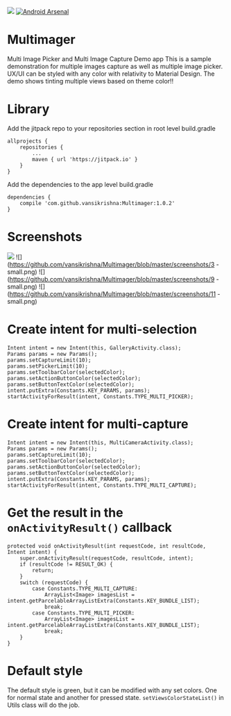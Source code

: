 [![](https://jitpack.io/v/vansikrishna/Multimager.svg)](https://jitpack.io/#vansikrishna/Multimager) [![Android Arsenal](https://img.shields.io/badge/Android%20Arsenal-Multimager-orange.svg?style=flat-square)](https://android-arsenal.com/details/1/5241)

# Multimager
Multi Image Picker and Multi Image Capture Demo app
This is a sample demonstration for multiple images capture as well as multiple image picker. UX/UI can be styled with any color with relativity to Material Design. The demo shows tinting multiple views based on theme color!!

# Library
Add the jitpack repo to your repositories section in root level build.gradle

    allprojects {
        repositories {
            ...
            maven { url 'https://jitpack.io' }
        }
    }

Add the dependencies to the app level build.gradle

    dependencies {
        compile 'com.github.vansikrishna:Multimager:1.0.2'
    }

# Screenshots
![](https://github.com/vansikrishna/Multimager/blob/master/screenshots/demo.gif)
![](https://github.com/vansikrishna/Multimager/blob/master/screenshots/3 - small.png)
![](https://github.com/vansikrishna/Multimager/blob/master/screenshots/9 - small.png)
![](https://github.com/vansikrishna/Multimager/blob/master/screenshots/11 - small.png)

# Create intent for multi-selection
	Intent intent = new Intent(this, GalleryActivity.class);
	Params params = new Params();
	params.setCaptureLimit(10);
	params.setPickerLimit(10);
	params.setToolbarColor(selectedColor);
	params.setActionButtonColor(selectedColor);
	params.setButtonTextColor(selectedColor);
	intent.putExtra(Constants.KEY_PARAMS, params);
	startActivityForResult(intent, Constants.TYPE_MULTI_PICKER);
	
# Create intent for multi-capture
	Intent intent = new Intent(this, MultiCameraActivity.class);
	Params params = new Params();
	params.setCaptureLimit(10);
	params.setToolbarColor(selectedColor);
	params.setActionButtonColor(selectedColor);
	params.setButtonTextColor(selectedColor);
	intent.putExtra(Constants.KEY_PARAMS, params);
	startActivityForResult(intent, Constants.TYPE_MULTI_CAPTURE);

# Get the result in the `onActivityResult()` callback

    protected void onActivityResult(int requestCode, int resultCode, Intent intent) {
        super.onActivityResult(requestCode, resultCode, intent);
        if (resultCode != RESULT_OK) {
            return;
        }
        switch (requestCode) {
            case Constants.TYPE_MULTI_CAPTURE:
                ArrayList<Image> imagesList = intent.getParcelableArrayListExtra(Constants.KEY_BUNDLE_LIST);
                break;
            case Constants.TYPE_MULTI_PICKER:
                ArrayList<Image> imagesList = intent.getParcelableArrayListExtra(Constants.KEY_BUNDLE_LIST);
                break;
        }
    }

# Default style
The default style is green, but it can be modified with any set colors. One for normal state and another for pressed state.
```setViewsColorStateList()``` in Utils class will do the job.
	
